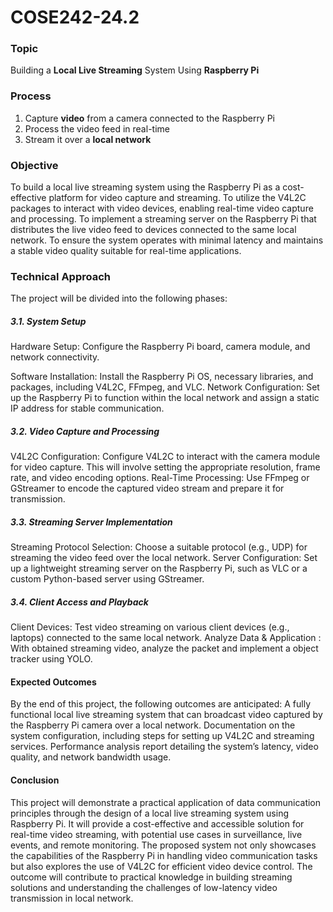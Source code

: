 # COSE242-24.2

### Topic
Building a **Local Live Streaming** System Using **Raspberry Pi**


### Process
1. Capture **video** from a camera connected to the Raspberry Pi
2. Process the video feed in real-time
3. Stream it over a **local network**


### Objective
To build a local live streaming system using the Raspberry Pi as a cost-effective platform for video capture and streaming.
To utilize the V4L2C packages to interact with video devices, enabling real-time video capture and processing.
To implement a streaming server on the Raspberry Pi that distributes the live video feed to devices connected to the same local network.
To ensure the system operates with minimal latency and maintains a stable video quality suitable for real-time applications.


### Technical Approach
The project will be divided into the following phases:

##### 3.1. System Setup
Hardware Setup: Configure the Raspberry Pi board, camera module, and network connectivity.

Software Installation: Install the Raspberry Pi OS, necessary libraries, and packages, including V4L2C, FFmpeg, and VLC.
Network Configuration: Set up the Raspberry Pi to function within the local network and assign a static IP address for stable communication.

##### 3.2. Video Capture and Processing
V4L2C Configuration: Configure V4L2C to interact with the camera module for video capture. This will involve setting the appropriate resolution, frame rate, and video encoding options.
Real-Time Processing: Use FFmpeg or GStreamer to encode the captured video stream and prepare it for transmission.

##### 3.3. Streaming Server Implementation
Streaming Protocol Selection: Choose a suitable protocol (e.g., UDP) for streaming the video feed over the local network.
Server Configuration: Set up a lightweight streaming server on the Raspberry Pi, such as VLC or a custom Python-based server using GStreamer.

##### 3.4. Client Access and Playback
Client Devices: Test video streaming on various client devices (e.g., laptops) connected to the same local network.
Analyze Data & Application : With obtained streaming video, analyze the packet and implement a object tracker using YOLO.


#### Expected Outcomes
By the end of this project, the following outcomes are anticipated:
A fully functional local live streaming system that can broadcast video captured by the Raspberry Pi camera over a local network.
Documentation on the system configuration, including steps for setting up V4L2C and streaming services.
Performance analysis report detailing the system’s latency, video quality, and network bandwidth usage.

#### Conclusion
This project will demonstrate a practical application of data communication principles through the design of a local live streaming system using Raspberry Pi. It will provide a cost-effective and accessible solution for real-time video streaming, with potential use cases in surveillance, live events, and remote monitoring.
The proposed system not only showcases the capabilities of the Raspberry Pi in handling video communication tasks but also explores the use of V4L2C for efficient video device control. The outcome will contribute to practical knowledge in building streaming solutions and understanding the challenges of low-latency video transmission in local network.